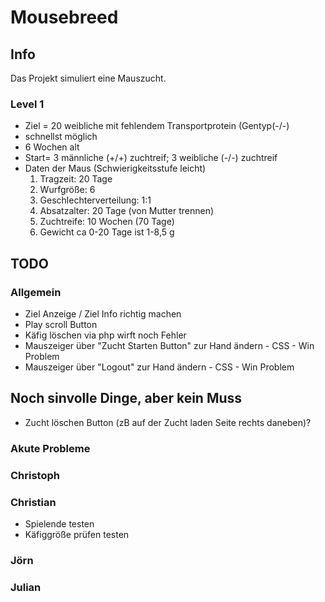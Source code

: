 # Mousebreed

## Info

Das Projekt simuliert eine Mauszucht.

### Level 1
- Ziel = 20 weibliche mit fehlendem Transportprotein (Gentyp(-/-) 
- schnellst möglich 
- 6 Wochen  alt
- Start= 3 männliche (+/+) zuchtreif; 3 weibliche (-/-) zuchtreif
- Daten der Maus (Schwierigkeitsstufe leicht)
    1. Tragzeit: 20 Tage
    2. Wurfgröße: 6
    3. Geschlechterverteilung: 1:1
    4. Absatzalter: 20 Tage (von Mutter trennen)
    5. Zuchtreife: 10 Wochen (70 Tage)
    6. Gewicht ca 0-20 Tage ist 1-8,5 g

## TODO

### Allgemein

- Ziel Anzeige / Ziel Info richtig machen
- Play scroll Button
- Käfig löschen via php wirft noch Fehler
- Mauszeiger über "Zucht Starten Button" zur Hand ändern - CSS     - Win Problem
- Mauszeiger über "Logout" zur Hand ändern - CSS                   - Win Problem


## Noch sinvolle Dinge, aber kein Muss
- Zucht löschen Button (zB auf der Zucht laden Seite rechts daneben)?


### Akute Probleme

### Christoph

### Christian
- Spielende testen 
- Käfiggröße prüfen testen

### Jörn

### Julian

